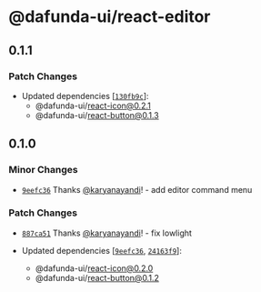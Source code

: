 # @dafunda-ui/react-editor

## 0.1.1

### Patch Changes

- Updated dependencies
  [[`130fb9c`](https://github.com/dafundacom/dafunda-ui/commit/130fb9c34c6d41d148d525a0720823d68a78e30b)]:
  - @dafunda-ui/react-icon@0.2.1
  - @dafunda-ui/react-button@0.1.3

## 0.1.0

### Minor Changes

- [`9eefc36`](https://github.com/dafundacom/dafunda-ui/commit/9eefc366b4ec57edf85d2839f75061da64014359)
  Thanks [@karyanayandi](https://github.com/karyanayandi)! - add editor command
  menu

### Patch Changes

- [`887ca51`](https://github.com/dafundacom/dafunda-ui/commit/887ca515938939894f110463f94fbe1b8a62ed25)
  Thanks [@karyanayandi](https://github.com/karyanayandi)! - fix lowlight

- Updated dependencies
  [[`9eefc36`](https://github.com/dafundacom/dafunda-ui/commit/9eefc366b4ec57edf85d2839f75061da64014359),
  [`24163f9`](https://github.com/dafundacom/dafunda-ui/commit/24163f920ddd55cd1ed4c9969286fc52afcf69ba)]:
  - @dafunda-ui/react-icon@0.2.0
  - @dafunda-ui/react-button@0.1.2
